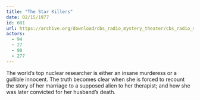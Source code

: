 ```yaml
---
title: "The Star Killers"
date: 02/15/1977
id: 601
url: https://archive.org/download/cbs_radio_mystery_theater/cbs_radio_mystery_theater-0601-0650.zip/cbs_radio_mystery_theater-0601-0650%2Fcbsrmt_0601_the_star_killers.mp3
actors:
  - 94
  - 27
  - 90
  - 277
---
```

The world’s top nuclear researcher is either an insane murderess or a gullible innocent. The truth becomes clear when she is forced to recount the story of her marriage to a supposed alien to her therapist; and how she was later convicted for her husband’s death.